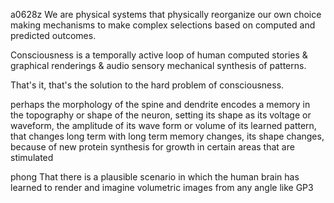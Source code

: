 a0628z
We are physical systems that physically reorganize our own choice making mechanisms to make complex selections based on computed and predicted outcomes.

Consciousness is a temporally active loop of human computed stories & graphical renderings & audio sensory mechanical synthesis of patterns.

That's it, that's the solution to the hard problem of consciousness.

perhaps the morphology of the spine and dendrite encodes a memory in the topography or shape of the neuron, setting its shape as its voltage or waveform, the amplitude of its wave form or volume of its learned pattern, that changes long term with long term memory changes, its shape changes, because of new protein synthesis for growth in certain areas that are stimulated 

phong
That there is a plausible scenario in which the human brain has learned to render and imagine volumetric images from any angle like GP3



